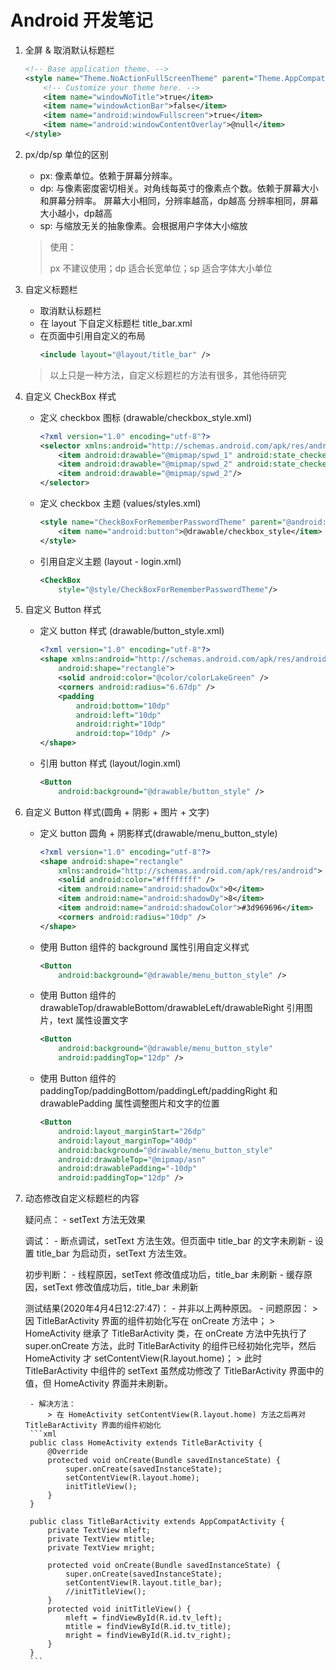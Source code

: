 # Android 开发笔记

1. 全屏 & 取消默认标题栏

	```xml
	<!-- Base application theme. -->
    <style name="Theme.NoActionFullScreenTheme" parent="Theme.AppCompat.Light.NoActionBar">
        <!-- Customize your theme here. -->
        <item name="windowNoTitle">true</item>
        <item name="windowActionBar">false</item>
        <item name="android:windowFullscreen">true</item>
        <item name="android:windowContentOverlay">@null</item>
    </style>
	```
	
2. px/dp/sp 单位的区别
	- px:
		像素单位。依赖于屏幕分辨率。
	- dp:
		与像素密度密切相关。对角线每英寸的像素点个数。依赖于屏幕大小和屏幕分辨率。
		屏幕大小相同，分辨率越高，dp越高
		分辨率相同，屏幕大小越小，dp越高
	- sp:
		与缩放无关的抽象像素。会根据用户字体大小缩放
		
	> 使用：
	> 
	> px 不建议使用；dp 适合长宽单位；sp 适合字体大小单位
	
3. 自定义标题栏

	- 取消默认标题栏
	- 在 layout 下自定义标题栏 title_bar.xml
	- 在页面中引用自定义的布局
		```xml
		<include layout="@layout/title_bar" />
		```
		
	> 以上只是一种方法，自定义标题栏的方法有很多，其他待研究
	

4. 自定义 CheckBox 样式

	- 定义 checkbox 图标 (drawable/checkbox_style.xml)
		```xml
		<?xml version="1.0" encoding="utf-8"?>
		<selector xmlns:android="http://schemas.android.com/apk/res/android">
			<item android:drawable="@mipmap/spwd_1" android:state_checked="true"/>
			<item android:drawable="@mipmap/spwd_2" android:state_checked="false"/>
			<item android:drawable="@mipmap/spwd_2"/>
		</selector>
		```
	- 定义 checkbox 主题 (values/styles.xml)
		```xml
		<style name="CheckBoxForRememberPasswordTheme" parent="@android:style/Widget.CompoundButton.CheckBox">
			<item name="android:button">@drawable/checkbox_style</item>
		</style>
		```
	- 引用自定义主题 (layout - login.xml)
		```xml
		<CheckBox
			style="@style/CheckBoxForRememberPasswordTheme"/>
		```
		
5. 自定义 Button 样式
	
	- 定义 button 样式 (drawable/button_style.xml)
		```xml
		<?xml version="1.0" encoding="utf-8"?>
		<shape xmlns:android="http://schemas.android.com/apk/res/android"
			android:shape="rectangle">
			<solid android:color="@color/colorLakeGreen" />
			<corners android:radius="6.67dp" />
			<padding
				android:bottom="10dp"
				android:left="10dp"
				android:right="10dp"
				android:top="10dp" />
		</shape>
		```
	- 引用 button 样式 (layout/login.xml)
		```xml
		<Button
			android:background="@drawable/button_style" />
		```
	
6. 自定义 Button 样式(圆角 + 阴影 + 图片 + 文字)

	- 定义 button 圆角 + 阴影样式(drawable/menu_button_style)
		```xml
		<?xml version="1.0" encoding="utf-8"?>
		<shape android:shape="rectangle"
			xmlns:android="http://schemas.android.com/apk/res/android">
			<solid android:color="#ffffffff" />
			<item android:name="android:shadowDx">0</item>
			<item android:name="android:shadowDy">8</item>
			<item android:name="android:shadowColor">#3d969696</item>
			<corners android:radius="10dp" />
		</shape>
		```
	- 使用 Button 组件的 background 属性引用自定义样式
		```xml
		<Button
			android:background="@drawable/menu_button_style" />
		```
	- 使用 Button 组件的 drawableTop/drawableBottom/drawableLeft/drawableRight 引用图片，text 属性设置文字
		```xml
		<Button
			android:background="@drawable/menu_button_style"
			android:paddingTop="12dp" />
		```
	- 使用 Button 组件的 paddingTop/paddingBottom/paddingLeft/paddingRight 和 drawablePadding 属性调整图片和文字的位置
		```xml
		<Button
			android:layout_marginStart="26dp"
			android:layout_marginTop="40dp"
			android:background="@drawable/menu_button_style"
			android:drawableTop="@mipmap/asn"
			android:drawablePadding="-10dp"
			android:paddingTop="12dp" />
		```
		
7. 动态修改自定义标题栏的内容
	
	疑问点：
		- setText 方法无效果
	
	调试：	
		- 断点调试，setText 方法生效。但页面中 title_bar 的文字未刷新
		- 设置 title_bar 为启动页，setText 方法生效。
		
	初步判断：
		- 线程原因，setText 修改值成功后，title_bar 未刷新
		- 缓存原因，setText 修改值成功后，title_bar 未刷新
		
	测试结果(2020年4月4日12:27:47)：
		- 并非以上两种原因。
		- 问题原因：
			> 因 TitleBarActivity 界面的组件初始化写在 onCreate 方法中；
			> HomeActivity 继承了 TitleBarActivity 类，在 onCreate 方法中先执行了 super.onCreate 方法，此时 TitleBarActivity 的组件已经初始化完毕，然后 HomeActivity 才 setContentView(R.layout.home)；
			> 此时 TitleBarActivity 中组件的 setText 虽然成功修改了 TitleBarActivity 界面中的值，但 HomeActivity 界面并未刷新。
			
		- 解决方法：
			> 在 HomeActivity setContentView(R.layout.home) 方法之后再对 TitleBarActivity 界面的组件初始化
		```xml
		public class HomeActivity extends TitleBarActivity {
			@Override
			protected void onCreate(Bundle savedInstanceState) {
				super.onCreate(savedInstanceState);
				setContentView(R.layout.home);
				initTitleView();
			}
		}
		
		public class TitleBarActivity extends AppCompatActivity {
			private TextView mleft;
			private TextView mtitle;
			private TextView mright;
			
			protected void onCreate(Bundle savedInstanceState) {
				super.onCreate(savedInstanceState);
				setContentView(R.layout.title_bar);
				//initTitleView();
			}
			protected void initTitleView() {
				mleft = findViewById(R.id.tv_left);
				mtitle = findViewById(R.id.tv_title);
				mright = findViewById(R.id.tv_right);
			}
		}
		```
	
	
	